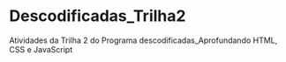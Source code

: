 # Descodificadas_Trilha2
Atividades da Trilha 2 do Programa descodificadas_Aprofundando HTML, CSS e JavaScript
